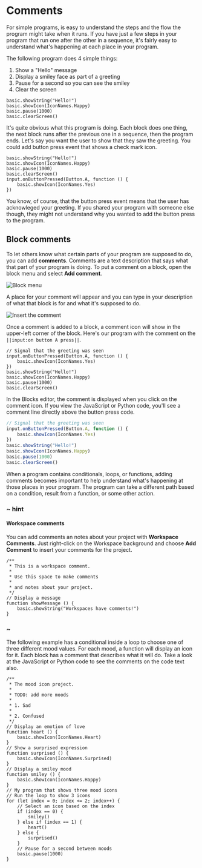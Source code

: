 # Comments

For simple programs, is easy to understand the steps and the flow the program might take when it runs. If you have just a few steps in your program that run one after the other in a sequence, it's fairly easy to understand what's happening at each place in your program.

The following program does 4 simple things:

1. Show a "Hello" message
2. Display a smiley face as part of a greeting
2. Pause for a second so you can see the smiley
3. Clear the screen

```blocks
basic.showString("Hello!")
basic.showIcon(IconNames.Happy)
basic.pause(1000)
basic.clearScreen()
```

It's quite obvious what this program is doing. Each block does one thing, the next block runs after the previous one in a sequence, then the program ends. Let's say you want the user to show that they saw the greeting. You could add button press event that shows a check mark icon.

```blocks
basic.showString("Hello!")
basic.showIcon(IconNames.Happy)
basic.pause(1000)
basic.clearScreen()
input.onButtonPressed(Button.A, function () {
    basic.showIcon(IconNames.Yes)
})
```

You know, of course, that the button press event means that the user has acknowleged your greeting. If you shared your program with someone else though, they might not understand why you wanted to add the button press to the program. 

## Block comments

To let others know what certain parts of your program are supposed to do, you can add **comments**. Comments are a text description that says what that part of your program is doing. To put a comment on a block, open the block menu and select **Add comment**.

![Block menu](/static/blocks/block-menu.jpg)

A place for your comment will appear and you can type in your description of what that block is for and what it's supposed to do.

![Insert the comment](/static/blocks/insert-comment.jpg)

Once a comment is added to a block, a comment icon will show in the upper-left corner of the block. Here's our program with the comment on the ``||input:on button A press||``.

```blocks
// Signal that the greeting was seen
input.onButtonPressed(Button.A, function () {
    basic.showIcon(IconNames.Yes)
})
basic.showString("Hello!")
basic.showIcon(IconNames.Happy)
basic.pause(1000)
basic.clearScreen()
```

In the Blocks editor, the comment is displayed when you click on the comment icon. If you view the JavaScript or Python code, you'll see a comment line directly above the button press code.

```typescript
// Signal that the greeting was seen
input.onButtonPressed(Button.A, function () {
    basic.showIcon(IconNames.Yes)
})
basic.showString("Hello!")
basic.showIcon(IconNames.Happy)
basic.pause(1000)
basic.clearScreen()
```

When a program contains conditionals, loops, or functions, adding comments becomes important to help understand what's happening at those places in your program. The program can take a different path based on a condition, result from a function, or some other action.

### ~ hint

#### Workspace comments

You can add comments an notes about your project with **Workspace Comments**. Just right-click on the Workspace background and choose **Add Comment** to insert your comments for the project.

```block
/**
 * This is a workspace comment.
 * 
 * Use this space to make comments
 * 
 * and notes about your project.
 */
// Display a message
function showMessage () {
    basic.showString("Workspaces have comments!")
}
```

### ~

The following example has a conditional inside a loop to choose one of three different mood values. For each mood, a function will display an icon for it. Each block has a comment that describes what it will do. Take a look at the JavaScript or Python code to see the comments on the code text also.

```blocks
/**
 * The mood icon project.
 * 
 * TODO: add more moods
 * 
 * 1. Sad
 * 
 * 2. Confused
 */
// Display an emotion of love
function heart () {
    basic.showIcon(IconNames.Heart)
}
// Show a surprised expression
function surprised () {
    basic.showIcon(IconNames.Surprised)
}
// Display a smiley mood
function smiley () {
    basic.showIcon(IconNames.Happy)
}
// My program that shows three mood icons
// Run the loop to show 3 icons
for (let index = 0; index <= 2; index++) {
    // Select an icon based on the index
    if (index == 0) {
        smiley()
    } else if (index == 1) {
        heart()
    } else {
        surprised()
    }
    // Pause for a second between moods
    basic.pause(1000)
}
```